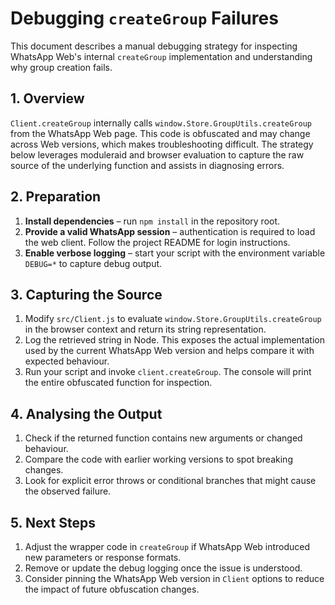 # Debugging `createGroup` Failures

This document describes a manual debugging strategy for inspecting WhatsApp Web's
internal `createGroup` implementation and understanding why group creation fails.

## 1. Overview
`Client.createGroup` internally calls `window.Store.GroupUtils.createGroup` from
the WhatsApp Web page. This code is obfuscated and may change across Web
versions, which makes troubleshooting difficult. The strategy below leverages
moduleraid and browser evaluation to capture the raw source of the underlying
function and assists in diagnosing errors.

## 2. Preparation
1. **Install dependencies** – run `npm install` in the repository root.
2. **Provide a valid WhatsApp session** – authentication is required to load the
   web client. Follow the project README for login instructions.
3. **Enable verbose logging** – start your script with the environment variable
   `DEBUG=*` to capture debug output.

## 3. Capturing the Source
1. Modify `src/Client.js` to evaluate `window.Store.GroupUtils.createGroup` in
   the browser context and return its string representation.
2. Log the retrieved string in Node. This exposes the actual implementation
   used by the current WhatsApp Web version and helps compare it with expected
   behaviour.
3. Run your script and invoke `client.createGroup`. The console will print the
   entire obfuscated function for inspection.

## 4. Analysing the Output
1. Check if the returned function contains new arguments or changed behaviour.
2. Compare the code with earlier working versions to spot breaking changes.
3. Look for explicit error throws or conditional branches that might cause the
   observed failure.

## 5. Next Steps
1. Adjust the wrapper code in `createGroup` if WhatsApp Web introduced new
   parameters or response formats.
2. Remove or update the debug logging once the issue is understood.
3. Consider pinning the WhatsApp Web version in `Client` options to reduce the
   impact of future obfuscation changes.
